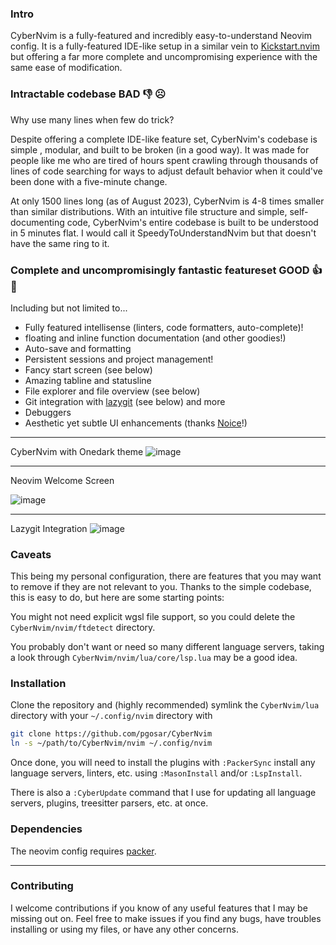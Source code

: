 ### Intro

CyberNvim is a fully-featured and incredibly easy-to-understand Neovim config.
It is a fully-featured IDE-like setup in a similar vein to
[Kickstart.nvim](https://github.com/nvim-lua/kickstart.nvim) but offering a 
far more complete and uncompromising experience with the same ease of modification.


### Intractable codebase BAD 👎 ☹️

Why use many lines when few do trick?

Despite offering a complete IDE-like feature set, CyberNvim's codebase is simple
, modular, and built to be broken (in a good way). It was made for people like me
who are tired of hours spent crawling through thousands of lines of code 
searching for ways to adjust default behavior when it could've been done 
with a five-minute change.

At only 1500 lines long (as of August 2023), CyberNvim is 4-8 times smaller than
similar distributions. With an intuitive file structure and simple,
self-documenting code, CyberNvim's entire codebase is built to be understood in
5 minutes flat. I would call it SpeedyToUnderstandNvim but that doesn't have
the same ring to it.

### Complete and uncompromisingly fantastic featureset GOOD 👍 🥰

Including but not limited to...

* Fully featured intellisense (linters, code formatters, auto-complete)!
* floating and inline function documentation (and other goodies!)
* Auto-save and formatting
* Persistent sessions and project management!
* Fancy start screen (see below)
* Amazing tabline and statusline
* File explorer and file overview (see below)
* Git integration with [lazygit](https://github.com/jesseduffield/lazygit) (see below) and more
* Debuggers
* Aesthetic yet subtle UI enhancements (thanks [Noice](https://github.com/folke/noice.nvim)!)

<hr />

CyberNvim with Onedark theme
![image](https://github.com/pgosar/CyberNvim/assets/55164602/7d22e70e-6e52-4737-8068-9335c7705098)

<hr />

Neovim Welcome Screen

![image](https://github.com/pgosar/CyberNvim/assets/55164602/d650046e-7dc6-43df-a9c6-2eb24d1725cc)

<hr />

Lazygit Integration
![image](https://github.com/pgosar/CyberNvim/assets/55164602/1e6dc5d5-9945-405b-9e63-0aa2afe604c3)

### Caveats

This being my personal configuration, there are features that you may want to
remove if they are not relevant to you. Thanks to the simple codebase, this
is easy to do, but here are some starting points:

You might not need explicit wgsl file support, so you could delete the
`CyberNvim/nvim/ftdetect` directory.

You probably don't want or need so many different language servers, taking a look 
through `CyberNvim/nvim/lua/core/lsp.lua` may be a good idea.

### Installation

Clone the repository and (highly recommended) symlink the `CyberNvim/lua`
directory with your `~/.config/nvim` directory with

``` bash
git clone https://github.com/pgosar/CyberNvim
ln -s ~/path/to/CyberNvim/nvim ~/.config/nvim
```

Once done, you will need to install the plugins with `:PackerSync` install any
language servers, linters, etc. using `:MasonInstall` and/or `:LspInstall`.

There is also a `:CyberUpdate` command that I use for updating all language
servers, plugins, treesitter parsers, etc. at once.

### Dependencies

The neovim config requires [packer](https://github.com/wbthomason/packer.nvim).

<hr />

### Contributing

I welcome contributions if you know of any useful features that I may be missing
out on. Feel free to make issues if you find any bugs, have troubles installing
or using my files, or have any other concerns.
